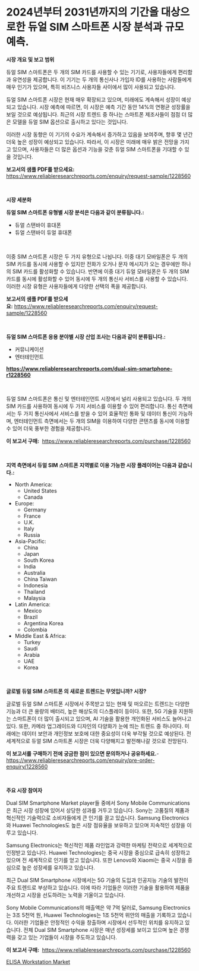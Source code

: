 <p><h1>2024년부터 2031년까지의 기간을 대상으로한 듀얼 SIM 스마트폰 시장 분석과 규모 예측.</h1></p><p><strong>시장 개요 및 보고 범위</strong></p>
<p><p>듀얼 SIM 스마트폰은 두 개의 SIM 카드를 사용할 수 있는 기기로, 사용자들에게 편리함과 유연성을 제공합니다. 이 기기는 두 개의 통신사나 가입자 ID를 사용하는 사람들에게 매우 인기가 있으며, 특히 비즈니스 사용자들 사이에서 많이 사용되고 있습니다.</p><p>듀얼 SIM 스마트폰 시장은 현재 매우 확장되고 있으며, 미래에도 계속해서 성장이 예상되고 있습니다. 시장 예측에 따르면, 이 시장은 예측 기간 동안 14%의 연평균 성장률을 보일 것으로 예상됩니다. 최근의 시장 트렌드 중 하나는 스마트폰 제조사들이 점점 더 많은 모델을 듀얼 SIM 옵션으로 출시하고 있다는 것입니다.</p><p>이러한 시장 동향은 이 기기의 수요가 계속해서 증가하고 있음을 보여주며, 향후 몇 년간 더욱 높은 성장이 예상되고 있습니다. 따라서, 이 시장은 미래에 매우 밝은 전망을 가지고 있으며, 사용자들은 더 많은 옵션과 기능을 갖춘 듀얼 SIM 스마트폰을 기대할 수 있을 것입니다.</p></p>
<p><strong>보고서의 샘플 PDF를 받으세요:</strong> <a href="https://www.reliableresearchreports.com/enquiry/request-sample/1228560">https://www.reliableresearchreports.com/enquiry/request-sample/1228560</a></p>
<p>&nbsp;</p>
<p><strong>시장 세분화</strong></p>
<p><strong>듀얼 SIM 스마트폰 유형별 시장 분석은 다음과 같이 분류됩니다.:</strong></p>
<p><ul><li>듀얼 스탠바이 휴대폰</li><li>듀얼 스탠바이 듀얼 휴대폰</li></ul></p>
<p>&nbsp;</p>
<p><p>이중 SIM 스마트폰 시장은 두 가지 유형으로 나뉩니다. 이중 대기 모바일폰은 두 개의 SIM 카드를 동시에 사용할 수 있지만 전화가 오거나 문자 메시지가 오는 경우에만 하나의 SIM 카드를 활성화할 수 있습니다. 반면에 이중 대기 듀얼 모바일폰은 두 개의 SIM 카드를 동시에 활성화할 수 있어 동시에 두 개의 통신사 서비스를 사용할 수 있습니다. 이러한 시장 유형은 사용자들에게 다양한 선택의 폭을 제공합니다.</p></p>
<p><strong>보고서의 샘플 PDF를 받으세요:</strong>&nbsp;<a href="https://www.reliableresearchreports.com/enquiry/request-sample/1228560">https://www.reliableresearchreports.com/enquiry/request-sample/1228560</a></p>
<p>&nbsp;</p>
<p><strong> 듀얼 SIM 스마트폰 응용 분야별 시장 산업 조사는 다음과 같이 분류됩니다.:</strong></p>
<p><ul><li>커뮤니케이션</li><li>엔터테인먼트</li></ul></p>
<p><strong><a href="https://www.reliableresearchreports.com/dual-sim-smartphone-r1228560">https://www.reliableresearchreports.com/dual-sim-smartphone-r1228560</a></strong></p>
<p>&nbsp;</p>
<p><p>듀얼 SIM 스마트폰은 통신 및 엔터테인먼트 시장에서 널리 사용되고 있습니다. 두 개의 SIM 카드를 사용하여 동시에 두 가지 서비스를 이용할 수 있어 편리합니다. 통신 측면에서는 두 가지 통신사에서 서비스를 받을 수 있어 효율적인 통화 및 데이터 통신이 가능하며, 엔터테인먼트 측면에서는 두 개의 SIM을 이용하여 다양한 콘텐츠를 동시에 이용할 수 있어 더욱 풍부한 경험을 제공합니다.</p></p>
<p><strong>이 보고서 구매:</strong>&nbsp; <a href="https://www.reliableresearchreports.com/purchase/1228560">https://www.reliableresearchreports.com/purchase/1228560</a></p>
<p>&nbsp;</p>
<p><strong>지역 측면에서 듀얼 SIM 스마트폰 지역별로 이용 가능한 시장 플레이어는 다음과 같습니다.:</strong></p>
<p><ul>
    <li>
        North America:
        <ul>
            <li>United States</li>
            <li>Canada</li>
        </ul>
    </li>
    <li>
        Europe:
        <ul>
            <li>Germany</li>
            <li>France</li>
            <li>U.K.</li>
            <li>Italy</li>
            <li>Russia</li>
        </ul>
    </li>
    <li>
        Asia-Pacific:
        <ul>
            <li>China</li>
            <li>Japan</li>
            <li>South Korea</li>
            <li>India</li>
            <li>Australia</li>
            <li>China Taiwan</li>
            <li>Indonesia</li>
            <li>Thailand</li>
            <li>Malaysia</li>
        </ul>
    </li>
    <li>
        Latin America:
        <ul>
            <li>Mexico</li>
            <li>Brazil</li>
            <li>Argentina Korea</li>
            <li>Colombia</li>
        </ul>
    </li>
    <li>
        Middle East & Africa:
        <ul>
            <li>Turkey</li>
            <li>Saudi</li>
            <li>Arabia</li>
            <li>UAE</li>
            <li>Korea</li>
        </ul>
    </li>
    </ul></p>
<p>&nbsp;</p>
<p><strong>글로벌 듀얼 SIM 스마트폰 의 새로운 트렌드는 무엇입니까? 시장?</strong></p>
<p><p>글로벌 듀얼 SIM 스마트폰 시장에서 주목받고 있는 현재 및 떠오르는 트렌드는 다양한 기능과 더 큰 용량의 배터리, 높은 해상도의 디스플레이 등이다. 또한, 5G 기술을 지원하는 스마트폰이 더 많이 출시되고 있으며, AI 기술을 활용한 개인화된 서비스도 늘어나고 있다. 또한, 카메라 업그레이드와 디자인의 다양화가 눈에 띄는 트렌드 중 하나이다. 미래에는 데이터 보안과 개인정보 보호에 대한 중요성이 더욱 부각될 것으로 예상된다. 전세계적으로 듀얼 SIM 스마트폰 시장은 더욱 다양해지고 발전해나갈 것으로 전망된다.</p></p>
<p><strong>이 보고서를 구매하기 전에 궁금한 점이 있으면 문의하거나 공유하세요.</strong>- <a href="https://www.reliableresearchreports.com/enquiry/pre-order-enquiry/1228560">https://www.reliableresearchreports.com/enquiry/pre-order-enquiry/1228560</a></p>
<p>&nbsp;</p>
<p><strong>주요 시장 참여자</strong></p>
<p><p>Dual SIM Smartphone Market player들 중에서 Sony Mobile Communications은 최근 시장 성장에 있어서 상당한 성과를 거두고 있습니다. Sony는 고품질의 제품과 혁신적인 기술력으로 소비자들에게 큰 인기를 끌고 있습니다. Samsung Electronics와 Huawei Technologies도 높은 시장 점유율을 보유하고 있으며 지속적인 성장을 이루고 있습니다.</p><p>Samsung Electronics는 혁신적인 제품 라인업과 강력한 마케팅 전략으로 세계적으로 인정받고 있습니다. Huawei Technologies는 중국 시장을 중심으로 급속히 성장하고 있으며 전 세계적으로 인기를 얻고 있습니다. 또한 Lenovo와 Xiaomi는 중국 시장을 중심으로 높은 성장세를 유지하고 있습니다.</p><p>최근 Dual SIM Smartphone 시장에서는 5G 기술의 도입과 인공지능 기술의 발전이 주요 트렌드로 부상하고 있습니다. 이에 따라 기업들은 이러한 기술을 활용하여 제품을 개선하고 시장을 선도하려는 노력을 기울이고 있습니다.</p><p>Sony Mobile Communications의 매출액은 약 7억 달러로, Samsung Electronics는 3조 5천억 원, Huawei Technologies는 1조 5천억 위안의 매출을 기록하고 있습니다. 이러한 기업들은 안정적인 수익을 창출하며 시장에서 선두적인 위치를 유지하고 있습니다. 전체 Dual SIM Smartphone 시장은 매년 성장세를 보이고 있으며 높은 경쟁력을 갖고 있는 기업들이 시장을 주도하고 있습니다.</p></p>
<p><strong>이 보고서 구매:</strong>&nbsp;&nbsp;<a href="https://www.reliableresearchreports.com/purchase/1228560">https://www.reliableresearchreports.com/purchase/1228560</a></p>
<p><p><a href="https://github.com/BryceTownsendr/Market-Research-Report-List-4/blob/main/elisa-workstation-market.md">ELISA Workstation Market</a></p></p>